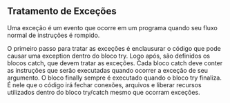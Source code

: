 ## Tratamento de Exceções

Uma exceção é um evento que ocorre em um programa quando seu fluxo normal de instruções é rompido.  
  
O primeiro passo para tratar as exceções é enclausurar o código que pode causar uma exception dentro do bloco try.
Logo após, são definidos os blocos catch, que devem tratar as exceções. Cada bloco catch deve conter as instruções que serão executadas quando ocorrer a exceção de seu argumento.
O bloco finally sempre é executado quando o bloco try finaliza. É nele que o código irá fechar conexões, arquivos e liberar recursos utilizados dentro do bloco try/catch mesmo que ocorram exceções.
